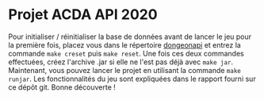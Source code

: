 # Projet ACDA API 2020
Pour initialiser / réinitialiser la base de données avant de lancer le jeu pour la première fois, placez vous dans le répertoire [dongeonapi](https://dwarves.iut-fbleau.fr/git/minguetp/ProjetAPI/src/master/dongeonapi) et entrez la commande `make creset` puis `make reset`. Une fois ces deux commandes effectuées, créez l'archive .jar si elle ne l'est pas déjà avec `make jar`. Maintenant, vous pouvez lancer le projet en utilisant la commande `make runjar`.
Les fonctionnalités du jeu sont expliquées dans le rapport fourni sur ce dépôt git.
Bonne découverte !
